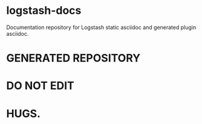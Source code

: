 logstash-docs
=============

Documentation repository for Logstash static asciidoc and generated plugin asciidoc.

# GENERATED REPOSITORY
# DO NOT EDIT
# HUGS.
